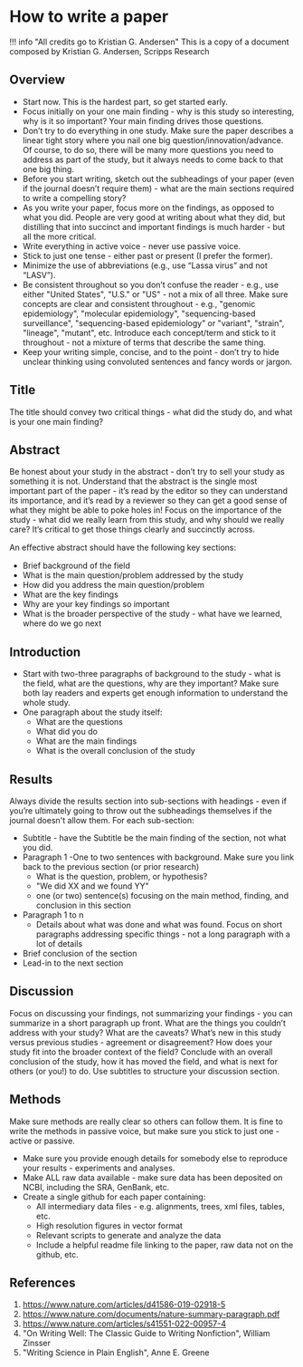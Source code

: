 # How to write a paper

!!! info "All credits go to Kristian G. Andersen"
    This is a copy of a document composed by Kristian G. Andersen, Scripps Research


## Overview

- Start now. This is the hardest part, so get started early.
- Focus initially on your one main finding - why is this study so interesting, why is it so important?
Your main finding drives those questions.
- Don’t try to do everything in one study. Make sure the paper describes a linear tight story where
you nail one big question/innovation/advance. Of course, to do so, there will be many more
questions you need to address as part of the study, but it always needs to come back to that one
big thing.
- Before you start writing, sketch out the subheadings of your paper (even if the journal doesn’t
require them) - what are the main sections required to write a compelling story?
- As you write your paper, focus more on the findings, as opposed to what you did. People are very
good at writing about what they did, but distilling that into succinct and important findings is
much harder - but all the more critical.
- Write everything in active voice - never use passive voice.
- Stick to just one tense - either past or present (I prefer the former).
- Minimize the use of abbreviations (e.g., use “Lassa virus” and not “LASV”).
- Be consistent throughout so you don’t confuse the reader - e.g., use either "United States", "U.S." or "US" - not a mix of all three. Make sure concepts are clear and consistent throughout - e.g., "genomic epidemiology", "molecular epidemiology", "sequencing-based surveillance", "sequencing-based epidemiology" or "variant", "strain", "lineage", "mutant", etc. Introduce each concept/term and stick to it throughout - not a mixture of terms that describe the same thing.
- Keep your writing simple, concise, and to the point - don’t try to hide unclear thinking using convoluted sentences and fancy words or jargon.

## Title

The title should convey two critical things - what did the study do, and what is your one main finding?

## Abstract

Be honest about your study in the abstract - don’t try to sell your study as something it is not. Understand that the abstract is the single most important part of the paper - it’s read by the editor so they can understand its importance, and it’s read by a reviewer so they can get a good sense of what they might be able to poke holes in! Focus on the importance of the study - what did we really learn from this study, and why should we really care? It’s critical to get those things clearly and succinctly across.

An eﬀective abstract should have the following key sections:

- Brief background of the field
- What is the main question/problem addressed by the study
- How did you address the main question/problem
- What are the key findings
- Why are your key findings so important
- What is the broader perspective of the study - what have we learned, where do we go next

## Introduction

- Start with two-three paragraphs of background to the study - what is the field, what are the questions, why are they important? Make sure both lay readers and experts get enough information to understand the whole study.
- One paragraph about the study itself:
	- What are the questions
	- What did you do
	- What are the main findings
	- What is the overall conclusion of the study

## Results

Always divide the results section into sub-sections with headings - even if you’re ultimately going to throw out the subheadings themselves if the journal doesn't allow them. For each sub-section:

- Subtitle - have the Subtitle be the main finding of the section, not what you did.
- Paragraph 1
	-One to two sentences with background. Make sure you link back to the previous section (or prior research)
	- What is the question, problem, or hypothesis?
	- "We did XX and we found YY"
	- one (or two) sentence(s) focusing on the main method, finding, and conclusion in this section
- Paragraph 1 to n
	- Details about what was done and what was found. Focus on short paragraphs addressing
specific things - not a long paragraph with a lot of details
- Brief conclusion of the section
- Lead-in to the next section

## Discussion

Focus on discussing your findings, not summarizing your findings - you can summarize in a short paragraph up front. What are the things you couldn’t address with your study? What are the caveats? What’s new in this study versus previous studies - agreement or disagreement? How does your study fit into the broader context of the field? Conclude with an overall conclusion of the study, how it has moved the field, and what is next for others (or you!) to do. Use subtitles to structure your discussion section.

## Methods

Make sure methods are really clear so others can follow them. It is fine to write the methods in passive voice, but make sure you stick to just one - active or passive.

- Make sure you provide enough details for somebody else to reproduce your results - experiments and analyses.
- Make ALL raw data available - make sure data has been deposited on NCBI, including the SRA, GenBank, etc.
- Create a single github for each paper containing:
	- All intermediary data files - e.g. alignments, trees, xml files, tables, etc.
	- High resolution figures in vector format
	- Relevant scripts to generate and analyze the data
	- Include a helpful readme file linking to the paper, raw data not on the github, etc.

## References

1. <https://www.nature.com/articles/d41586-019-02918-5>
2. <https://www.nature.com/documents/nature-summary-paragraph.pdf>
3. <https://www.nature.com/articles/s41551-022-00957-4>
4. "On Writing Well: The Classic Guide to Writing Nonfiction", William Zinsser
5. "Writing Science in Plain English", Anne E. Greene